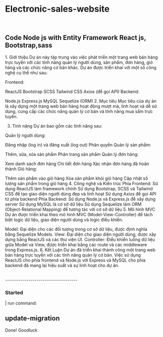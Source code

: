 # Electronic-sales-website
<br/>
<h2>
Code Node js with Entity Framework React js, Bootstrap,sass
</h2>

<div > 
1. Giới thiệu
Dự án này tập trung vào việc phát triển một trang web bán hàng trực tuyến với các tính năng quản lý người dùng, sản phẩm, đơn hàng, giỏ hàng và các chức năng cơ bản khác. Dự án được triển khai với một số công nghệ cụ thể như sau:

Frontend:

ReactJS
Bootstrap
SCSS
Tailwind CSS
Axios (để gọi API)
Backend:

Node.js
Express.js
MySQL
Sequelize (ORM)
2. Mục tiêu
Mục tiêu của dự án là xây dựng một trang web bán hàng hoạt động mượt mà, linh hoạt và dễ sử dụng, cung cấp các chức năng quản lý cơ bản và tính năng mua sắm trực tuyến.

3. Tính năng
Dự án bao gồm các tính năng sau:

Quản lý người dùng:

Đăng nhập (log in) và đăng xuất (log out)
Phân quyền
Quản lý sản phẩm:

Thêm, sửa, xóa sản phẩm
Phân trang sản phẩm
Quản lý đơn hàng:

Xem danh sách đơn hàng
Chi tiết đơn hàng
Xác nhận đơn hàng đã hoàn thành
Giỏ hàng:

Thêm sản phẩm vào giỏ hàng
Xóa sản phẩm khỏi giỏ hàng
Cập nhật số lượng sản phẩm trong giỏ hàng
4. Công nghệ và Kiến trúc
Phía Frontend:
Sử dụng ReactJS làm framework chính
Sử dụng Bootstrap, SCSS và Tailwind CSS để tạo giao diện người dùng đẹp và linh hoạt
Sử dụng Axios để gọi API từ phía backend
Phía Backend:
Sử dụng Node.js và Express.js để xây dựng server
Sử dụng MySQL là cơ sở dữ liệu
Sử dụng Sequelize làm ORM (Object-Relational Mapping) để tương tác với cơ sở dữ liệu
5. Mô hình MVC
Dự án được triển khai theo mô hình MVC (Model-View-Controller) để tách biệt logic dữ liệu, giao diện người dùng và logic điều khiển.

Model: Đại diện cho các đối tượng trong cơ sở dữ liệu, được định nghĩa bằng Sequelize Models.
View: Đại diện cho giao diện người dùng, được xây dựng bằng ReactJS và các thư viện UI.
Controller: Điều khiển luồng dữ liệu giữa Model và View, được triển khai bằng các route và các middleware trong Express.js.
6. Kết Luận
Dự án đã triển khai thành công một trang web bán hàng trực tuyến với các tính năng quản lý cơ bản. Việc sử dụng ReactJS cho phía frontend và Node.js với Express và MySQL cho phía backend đã mang lại hiệu suất và sự linh hoạt cho dự án.
</div>
<br>
-------------------------------------
<h3>Started</h3> | run command:
<h2><strong>update-migration</strong></h2>
Done! Goodluck


